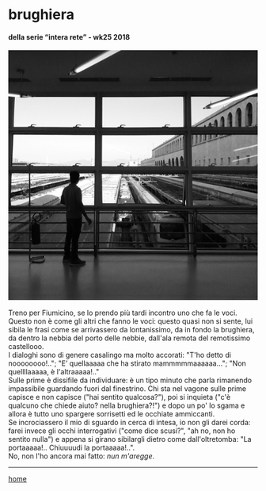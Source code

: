 # brughiera 

#### della serie “intera rete” - wk25 2018  
![](/interarete037.png "Roma Termini - la nuova terrazza")    
  
Treno per Fiumicino, se lo prendo più tardi incontro uno che fa le voci. Questo non è come gli altri che fanno le  voci: questo quasi non si sente, lui sibila le frasi come se arrivassero da lontanissimo, da in fondo la brughiera, da dentro la nebbia del porto delle nebbie, dall'ala remota del remotissimo castellooo.  
I dialoghi sono di genere casalingo ma molto accorati: "T'ho detto di noooooooo!.."; "E’ quellaaaaa che ha stirato mammmmmaaaaaa…"; "Non quellllaaaaa, è l'altraaaaa!.."  
Sulle prime è dissifile da individuare: è un tipo minuto che parla rimanendo impassibile guardando fuori dal finestrino. Chi sta nel vagone sulle prime capisce e non capisce ("hai sentito qualcosa?"), poi si inquieta ("c'è qualcuno che chiede aiuto? nella brughiera?!") e dopo un po' lo sgama e allora è tutto uno spargere sorrisetti ed le occhiate ammiccanti.  
Se incrociassero il mio di sguardo in cerca di intesa, io non gli darei corda: farei invece gli occhi interrogativi ("come dice scusi?", "ah no, non ho sentito nulla") e appena si girano sibilargli dietro come dall'oltretomba: "La portaaaaa!.. Chiuuuudi la portaaaaa!..".   
No, non l'ho ancora mai fatto: *nun  m'aregge*.  
  
---  
[home](/interarete.md) 
